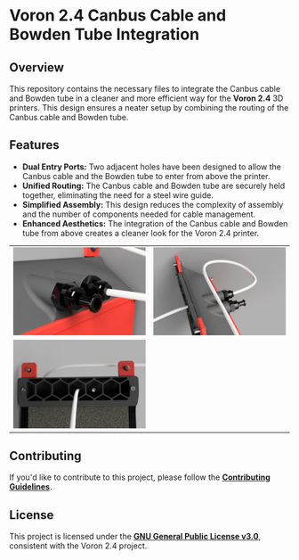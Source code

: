 # Voron 2.4 Canbus Cable and Bowden Tube Integration

## Overview

This repository contains the necessary files to integrate the Canbus cable and Bowden tube in a cleaner and more efficient way for the **Voron 2.4** 3D printers. 
This  design ensures a neater setup by combining the routing of the Canbus cable and Bowden tube.

## Features

- **Dual Entry Ports:** Two adjacent holes have been designed to allow the Canbus cable and the Bowden tube to enter from above the printer.
- **Unified Routing:** The Canbus cable and Bowden tube are securely held together, eliminating the need for a steel wire guide.
- **Simplified Assembly:** This design reduces the complexity of assembly and the number of components needed for cable management.
- **Enhanced Aesthetics:** The integration of the Canbus cable and Bowden tube from above creates a cleaner look for the Voron 2.4 printer.


<table>
  <tr>
    <td>
      <img src="images/preview.png" width="500px" alt="Canbus and Bowden Tube Integration">
    </td>
    <td>
      <img src="images/image2.png" width="500px" alt="Canbus and Bowden Tube Integration">
    </td>
  </tr>
  <tr>
    <td>
      <img src="images/image3.png" width="500px" alt="Canbus and Bowden Tube Integration">
    </td>
  </tr>

</table>

## Contributing

If you'd like to contribute to this project, please follow the [**Contributing Guidelines**](/CONTRIBUTING.md).

## License

This project is licensed under the [**GNU General Public License v3.0**](https://github.com/cristianku/VORON_2_CANBUS_BOWDEN/blob/main/LICENSE.txt), consistent with the Voron 2.4 project.
